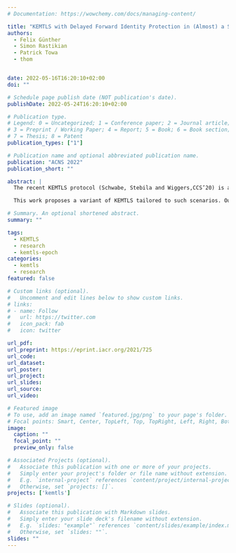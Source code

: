 ```yaml
---
# Documentation: https://wowchemy.com/docs/managing-content/

title: "KEMTLS with Delayed Forward Identity Protection in (Almost) a Single Round"
authors:
  - Felix Günther
  - Simon Rastikian
  - Patrick Towa
  - thom


date: 2022-05-16T16:20:10+02:00
doi: ""

# Schedule page publish date (NOT publication's date).
publishDate: 2022-05-24T16:20:10+02:00

# Publication type.
# Legend: 0 = Uncategorized; 1 = Conference paper; 2 = Journal article;
# 3 = Preprint / Working Paper; 4 = Report; 5 = Book; 6 = Book section;
# 7 = Thesis; 8 = Patent
publication_types: ["1"]

# Publication name and optional abbreviated publication name.
publication: "ACNS 2022"
publication_short: ""

abstract: |
  The recent KEMTLS protocol (Schwabe, Stebila and Wiggers,CCS’20) is a promising design for a quantum-safe TLS handshake protocol. Focused on the web setting, wherein clients learn server public-key certificates only during connection establishment, a drawback of KEMTLS compared to TLS 1.3 is that it introduces an additional round trip before the server can send data, and an extra one for the client as well in the case of mutual authentication. In many scenarios, including IoT and embedded settings, client devices may however have the targeted server certificate pre-loaded, so that such performance penalty seems unnecessarily restrictive.

  This work proposes a variant of KEMTLS tailored to such scenarios. Our protocol leverages the fact that clients know the server public keys in advance to decrease handshake latency while protecting client identities. It combines medium-lived with long-term server public keys to enable a delayed form of forward secrecy even from the first data flow on, and full forward secrecy upon the first round trip. The new protocol is proved to achieve strong security guarantees, based on the security of the underlying building blocks, in a new model for multi-stage key exchange with medium-lived keys.

# Summary. An optional shortened abstract.
summary: ""

tags:
  - KEMTLS
  - research
  - kemtls-epoch
categories: 
  - kemtls
  - research
featured: false

# Custom links (optional).
#   Uncomment and edit lines below to show custom links.
# links:
# - name: Follow
#   url: https://twitter.com
#   icon_pack: fab
#   icon: twitter

url_pdf:
url_preprint: https://eprint.iacr.org/2021/725
url_code:
url_dataset:
url_poster:
url_project:
url_slides:
url_source:
url_video:

# Featured image
# To use, add an image named `featured.jpg/png` to your page's folder. 
# Focal points: Smart, Center, TopLeft, Top, TopRight, Left, Right, BottomLeft, Bottom, BottomRight.
image:
  caption: ""
  focal_point: ""
  preview_only: false

# Associated Projects (optional).
#   Associate this publication with one or more of your projects.
#   Simply enter your project's folder or file name without extension.
#   E.g. `internal-project` references `content/project/internal-project/index.md`.
#   Otherwise, set `projects: []`.
projects: ['kemtls']

# Slides (optional).
#   Associate this publication with Markdown slides.
#   Simply enter your slide deck's filename without extension.
#   E.g. `slides: "example"` references `content/slides/example/index.md`.
#   Otherwise, set `slides: ""`.
slides: ""
---
```


